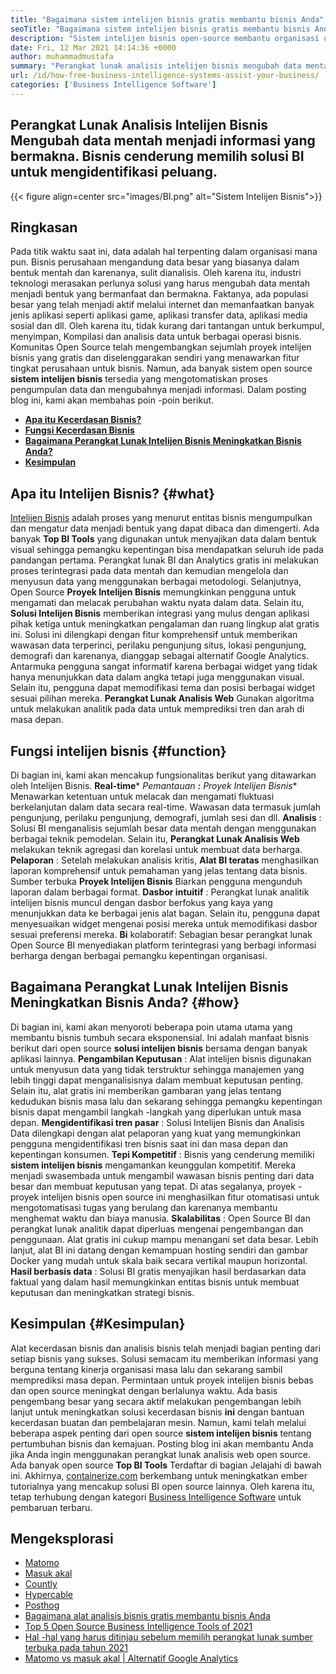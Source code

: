 ```yaml
---
title: "Bagaimana sistem intelijen bisnis gratis membantu bisnis Anda" 
seoTitle: "Bagaimana sistem intelijen bisnis gratis membantu bisnis Anda" 
description: "Sistem intelijen bisnis open-source membantu organisasi untuk menganalisis data secara kritis dan merumuskan strategi yang efektif berdasarkan wawasan bisnis yang berguna." 
date: Fri, 12 Mar 2021 14:14:36 +0000
author: muhammadmustafa
summary: "Perangkat lunak analisis intelijen bisnis mengubah data mentah menjadi informasi yang bermakna. Bisnis cenderung memilih solusi BI untuk mengidentifikasi peluang." 
url: /id/how-free-business-intelligence-systems-assist-your-business/
categories: ['Business Intelligence Software']
---
```


## Perangkat Lunak Analisis Intelijen Bisnis Mengubah data mentah menjadi informasi yang bermakna. Bisnis cenderung memilih solusi BI untuk mengidentifikasi peluang.

{{< figure align=center src="images/BI.png" alt="Sistem Intelijen Bisnis">}}


## Ringkasan
Pada titik waktu saat ini, data adalah hal terpenting dalam organisasi mana pun. Bisnis perusahaan mengandung data besar yang biasanya dalam bentuk mentah dan karenanya, sulit dianalisis. Oleh karena itu, industri teknologi merasakan perlunya solusi yang harus mengubah data mentah menjadi bentuk yang bermanfaat dan bermakna. Faktanya, ada populasi besar yang telah menjadi aktif melalui internet dan memanfaatkan banyak jenis aplikasi seperti aplikasi game, aplikasi transfer data, aplikasi media sosial dan dll. Oleh karena itu, tidak kurang dari tantangan untuk berkumpul, menyimpan, Kompilasi dan analisis data untuk berbagai operasi bisnis.
Komunitas Open Source telah mengembangkan sejumlah proyek intelijen bisnis yang gratis dan diselenggarakan sendiri yang menawarkan fitur tingkat perusahaan untuk bisnis. Namun, ada banyak sistem open source  **sistem intelijen bisnis**  tersedia yang mengotomatiskan proses pengumpulan data dan mengubahnya menjadi informasi. Dalam posting blog ini, kami akan membahas poin -poin berikut.
*  **[Apa itu Kecerdasan Bisnis?][1]**  
*  **[Fungsi Kecerdasan Bisnis][2]**  
*  **[Bagaimana Perangkat Lunak Intelijen Bisnis Meningkatkan Bisnis Anda?][3]**  
*  **[Kesimpulan][4]**  

## Apa itu Intelijen Bisnis? {#what}

[][5][Intelijen Bisnis][6] adalah proses yang menurut entitas bisnis mengumpulkan dan mengatur data menjadi bentuk yang dapat dibaca dan dimengerti. Ada banyak  **Top BI Tools** yang digunakan untuk menyajikan data dalam bentuk visual sehingga pemangku kepentingan bisa mendapatkan seluruh ide pada pandangan pertama. Perangkat lunak BI dan Analytics gratis ini melakukan proses terintegrasi pada data mentah dan kemudian mengelola dan menyusun data yang menggunakan berbagai metodologi. Selanjutnya, Open Source  **Proyek Intelijen Bisnis**  memungkinkan pengguna untuk mengamati dan melacak perubahan waktu nyata dalam data. Selain itu, **Solusi Intelijen Bisnis**  memberikan integrasi yang mulus dengan aplikasi pihak ketiga untuk meningkatkan pengalaman dan ruang lingkup alat gratis ini.
Solusi ini dilengkapi dengan fitur komprehensif untuk memberikan wawasan data terperinci, perilaku pengunjung situs, lokasi pengunjung, demografi dan karenanya, dianggap sebagai alternatif Google Analytics. Antarmuka pengguna sangat informatif karena berbagai widget yang tidak hanya menunjukkan data dalam angka tetapi juga menggunakan visual. Selain itu, pengguna dapat memodifikasi tema dan posisi berbagai widget sesuai pilihan mereka.  **Perangkat Lunak Analisis Web**  Gunakan algoritma untuk melakukan analitik pada data untuk memprediksi tren dan arah di masa depan.

## Fungsi intelijen bisnis {#function}

Di bagian ini, kami akan mencakup fungsionalitas berikut yang ditawarkan oleh Intelijen Bisnis.
 **Real-time*** *Pemantauan **:** Proyek Intelijen Bisnis**  Menawarkan ketentuan untuk melacak dan mengamati fluktuasi berkelanjutan dalam data secara real-time. Wawasan data termasuk jumlah pengunjung, perilaku pengunjung, demografi, jumlah sesi dan dll.
 **Analisis** : Solusi BI menganalisis sejumlah besar data mentah dengan menggunakan berbagai teknik pemodelan. Selain itu, **Perangkat Lunak Analisis Web** melakukan teknik agregasi dan korelasi untuk membuat data berharga.
 **Pelaporan** : Setelah melakukan analisis kritis, **Alat BI teratas** menghasilkan laporan komprehensif untuk pemahaman yang jelas tentang data bisnis. Sumber terbuka **Proyek Intelijen Bisnis** Biarkan pengguna mengunduh laporan dalam berbagai format.
 **Dasbor intuitif** : Perangkat lunak analitik intelijen bisnis muncul dengan dasbor berfokus yang kaya yang menunjukkan data ke berbagai jenis alat bagan. Selain itu, pengguna dapat menyesuaikan widget mengenai posisi mereka untuk memodifikasi dasbor sesuai preferensi mereka.
 **Bi** kolaboratif: Sebagian besar perangkat lunak Open Source BI menyediakan platform terintegrasi yang berbagi informasi berharga dengan berbagai pemangku kepentingan organisasi.

## Bagaimana Perangkat Lunak Intelijen Bisnis Meningkatkan Bisnis Anda? {#how}

Di bagian ini, kami akan menyoroti beberapa poin utama utama yang membantu bisnis tumbuh secara eksponensial. Ini adalah manfaat bisnis berikut dari open source  **solusi intelijen bisnis**  bersama dengan banyak aplikasi lainnya.
 **Pengambilan Keputusan** : Alat intelijen bisnis digunakan untuk menyusun data yang tidak terstruktur sehingga manajemen yang lebih tinggi dapat menganalisisnya dalam membuat keputusan penting. Selain itu, alat gratis ini memberikan gambaran yang jelas tentang kedudukan bisnis masa lalu dan sekarang sehingga pemangku kepentingan bisnis dapat mengambil langkah -langkah yang diperlukan untuk masa depan.
 **Mengidentifikasi tren pasar** : Solusi Intelijen Bisnis dan Analisis Data dilengkapi dengan alat pelaporan yang kuat yang memungkinkan pengguna mengidentifikasi tren bisnis saat ini dan masa depan dan kepentingan konsumen.
 **Tepi Kompetitif** : Bisnis yang cenderung memiliki **sistem intelijen bisnis** mengamankan keunggulan kompetitif. Mereka menjadi swasembada untuk mengambil wawasan bisnis penting dari data besar dan membuat keputusan yang tepat. Di atas segalanya, proyek -proyek intelijen bisnis open source ini menghasilkan fitur otomatisasi untuk mengotomatisasi tugas yang berulang dan karenanya membantu menghemat waktu dan biaya manusia.
 **Skalabilitas** : Open Source BI dan perangkat lunak analitik dapat diperluas mengenai pengembangan dan penggunaan. Alat gratis ini cukup mampu menangani set data besar. Lebih lanjut, alat BI ini datang dengan kemampuan hosting sendiri dan gambar Docker yang mudah untuk skala baik secara vertikal maupun horizontal.
 **Hasil berbasis data** : Solusi BI gratis menyajikan hasil berdasarkan data faktual yang dalam hasil memungkinkan entitas bisnis untuk membuat keputusan dan meningkatkan strategi bisnis.

## Kesimpulan {#Kesimpulan}

Alat kecerdasan bisnis dan analisis bisnis telah menjadi bagian penting dari setiap bisnis yang sukses. Solusi semacam itu memberikan informasi yang berguna tentang kinerja organisasi masa lalu dan sekarang sambil memprediksi masa depan. Permintaan untuk proyek intelijen bisnis bebas dan open source meningkat dengan berlalunya waktu. Ada basis pengembang besar yang secara aktif melakukan pengembangan lebih lanjut untuk meningkatkan solusi kecerdasan bisnis  **ini** dengan bantuan kecerdasan buatan dan pembelajaran mesin. Namun, kami telah melalui beberapa aspek penting dari open source  **sistem intelijen bisnis**  tentang pertumbuhan bisnis dan kemajuan. Posting blog ini akan membantu Anda jika Anda ingin menggunakan perangkat lunak analisis web open source. Ada banyak open source **Top BI Tools**  Terdaftar di bagian Jelajahi di bawah ini.
Akhirnya, [containerize.com][7] berkembang untuk meningkatkan ember tutorialnya yang mencakup solusi BI open source lainnya. Oleh karena itu, tetap terhubung dengan kategori [Business Intelligence Software][6] untuk pembaruan terbaru.

## Mengeksplorasi
  * [Matomo][8]
  * [Masuk akal][9]
  * [Countly][10]
  * [Hypercable][11]
  * [Posthog][12]
  * [Bagaimana alat analisis bisnis gratis membantu bisnis Anda][13]
  * [Top 5 Open Source Business Intelligence Tools of 2021][14]
  * [Hal -hal yang harus ditinjau sebelum memilih perangkat lunak sumber terbuka pada tahun 2021][15]
  * [Matomo vs masuk akal | Alternatif Google Analytics][16]



 [1]: #what
 [2]: #function
 [3]: #how
 [4]: #Conclusion
 [5]: #
 [6]: https://products.containerize.com/business-intelligence
 [7]: https://www.containerize.com/
 [8]: https://products.containerize.com/business-intelligence/matomo
 [9]: https://products.containerize.com/business-intelligence/plausible
 [10]: https://products.containerize.com/business-intelligence/countly
 [11]: https://products.containerize.com/business-intelligence/hypercable
 [12]: https://products.containerize.com/business-intelligence/posthog
 [13]: https://blog.containerize.com/2021/03/12/how-free-business-analytics-tools-assist-your-business/
 [14]: https://blog.containerize.com/business-intelligence-software/top-5-open-source-business-intelligence-solutions-of-2021/
 [15]: https://blog.containerize.com/cmdb-software/things-to-review-before-opting-open-source-software-in-2021/
 [16]: https://blog.containerize.com/business-intelligence-software/matomo-vs-plausible-google-analytics-alternatives/
